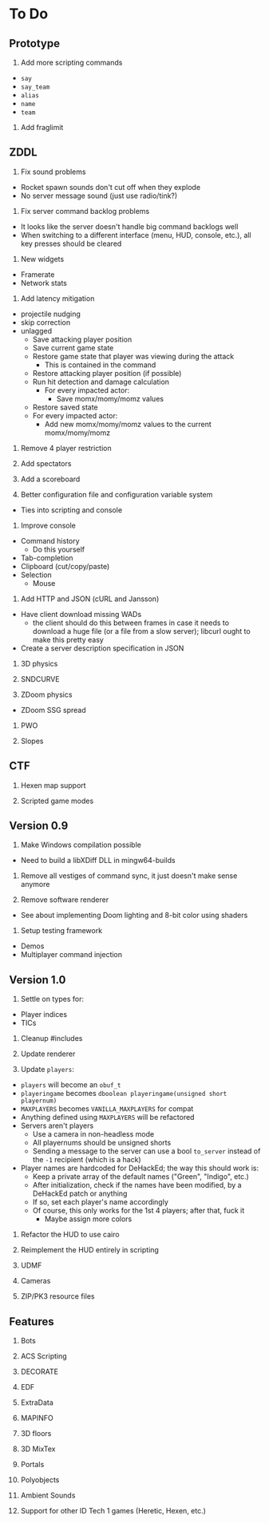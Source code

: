 # To Do

## Prototype

1. Add more scripting commands
  * `say`
  * `say_team`
  * `alias`
  * `name`
  * `team`

1. Add fraglimit

## ZDDL

1. Fix sound problems
  * Rocket spawn sounds don't cut off when they explode
  * No server message sound (just use radio/tink?)

1. Fix server command backlog problems
  * It looks like the server doesn't handle big command backlogs well
  * When switching to a different interface (menu, HUD, console, etc.), all
    key presses should be cleared

1. New widgets
  * Framerate
  * Network stats

1. Add latency mitigation
  * projectile nudging
  * skip correction
  * unlagged
    * Save attacking player position
    * Save current game state
    * Restore game state that player was viewing during the attack
      * This is contained in the command
    * Restore attacking player position (if possible)
    * Run hit detection and damage calculation
      * For every impacted actor:
        * Save momx/momy/momz values
    * Restore saved state
    * For every impacted actor:
      * Add new momx/momy/momz values to the current momx/momy/momz

1. Remove 4 player restriction

1. Add spectators

1. Add a scoreboard

1. Better configuration file and configuration variable system
  * Ties into scripting and console

1. Improve console
  * Command history
    * Do this yourself
  * Tab-completion
  * Clipboard (cut/copy/paste)
  * Selection
    * Mouse

1. Add HTTP and JSON (cURL and Jansson)
  * Have client download missing WADs
    * the client should do this between frames in case it needs to download a
      huge file (or a file from a slow server); libcurl ought to make this
      pretty easy
  * Create a server description specification in JSON

1. 3D physics

1. SNDCURVE

1. ZDoom physics
  * ZDoom SSG spread

1. PWO

1. Slopes

## CTF

1. Hexen map support

1. Scripted game modes

## Version 0.9

1. Make Windows compilation possible
  * Need to build a libXDiff DLL in mingw64-builds

1. Remove all vestiges of command sync, it just doesn't make sense anymore

1. Remove software renderer
  * See about implementing Doom lighting and 8-bit color using shaders

1. Setup testing framework
  * Demos
  * Multiplayer command injection

## Version 1.0

1. Settle on types for:
  * Player indices
  * TICs

1. Cleanup #includes

1. Update renderer

1. Update `players`:
  * `players` will become an `obuf_t`
  * `playeringame` becomes `dboolean playeringame(unsigned short playernum)`
  * `MAXPLAYERS` becomes `VANILLA_MAXPLAYERS` for compat
  * Anything defined using `MAXPLAYERS` will be refactored
  * Servers aren't players
    * Use a camera in non-headless mode
    * All playernums should be unsigned shorts
    * Sending a message to the server can use a bool `to_server` instead of the
      `-1` recipient (which is a hack)
  * Player names are hardcoded for DeHackEd; the way this should work is:
    * Keep a private array of the default names ("Green", "Indigo", etc.)
    * After initialization, check if the names have been modified, by a
      DeHackEd patch or anything
    * If so, set each player's name accordingly
    * Of course, this only works for the 1st 4 players; after that, fuck it
      * Maybe assign more colors

1. Refactor the HUD to use cairo

1. Reimplement the HUD entirely in scripting

1. UDMF

1. Cameras

1. ZIP/PK3 resource files

## Features

1. Bots

1. ACS Scripting

1. DECORATE

1. EDF

1. ExtraData

1. MAPINFO

1. 3D floors

1. 3D MixTex

1. Portals

1. Polyobjects

1. Ambient Sounds

1. Support for other ID Tech 1 games (Heretic, Hexen, etc.)

<!-- vi: set et ts=4 sw=4 tw=79: -->

